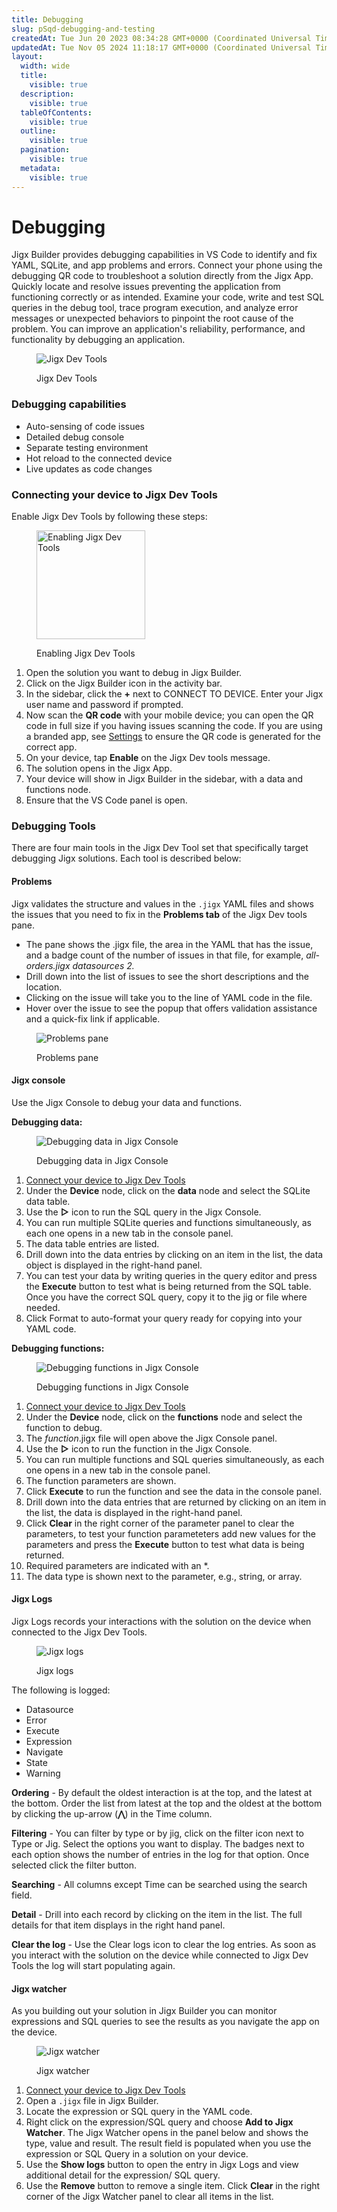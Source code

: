 ```yaml
---
title: Debugging
slug: pSqd-debugging-and-testing
createdAt: Tue Jun 20 2023 08:34:28 GMT+0000 (Coordinated Universal Time)
updatedAt: Tue Nov 05 2024 11:18:17 GMT+0000 (Coordinated Universal Time)
layout:
  width: wide
  title:
    visible: true
  description:
    visible: true
  tableOfContents:
    visible: true
  outline:
    visible: true
  pagination:
    visible: true
  metadata:
    visible: true
---
```


# Debugging

Jigx Builder provides debugging capabilities in VS Code to identify and fix YAML, SQLite, and app problems and errors. Connect your phone using the debugging QR code to troubleshoot a solution directly from the Jigx App. Quickly locate and resolve issues preventing the application from functioning correctly or as intended. Examine your code, write and test SQL queries in the debug tool, trace program execution, and analyze error messages or unexpected behaviors to pinpoint the root cause of the problem. You can improve an application's reliability, performance, and functionality by debugging an application.

<figure><img src="../../.gitbook/assets/JB-Debug.png" alt="Jigx Dev Tools"><figcaption><p>Jigx Dev Tools</p></figcaption></figure>

### Debugging capabilities

* Auto-sensing of code issues
* Detailed debug console
* Separate testing environment
* Hot reload to the connected device
* Live updates as code changes

### Connecting your device to Jigx Dev Tools

Enable Jigx Dev Tools by following these steps:

<figure><img src="../../.gitbook/assets/JB-Debugsteps.png" alt="Enabling Jigx Dev Tools" width="174"><figcaption><p>Enabling Jigx Dev Tools</p></figcaption></figure>

1. Open the solution you want to debug in Jigx Builder.
2. Click on the Jigx Builder icon in the activity bar.
3. In the sidebar, click the **+** next to CONNECT TO DEVICE. Enter your Jigx user name and password if prompted.
4. Now scan the **QR code** with your mobile device; you can open the QR code in full size if you having issues scanning the code. If you are using a branded app, see [Settings](settings.md) to ensure the QR code is generated for the correct app.
5. On your device, tap **Enable** on the Jigx Dev tools message.
6. The solution opens in the Jigx App.
7. Your device will show in Jigx Builder in the sidebar, with a data and functions node.
8. Ensure that the VS Code panel is open.

### Debugging Tools

There are four main tools in the Jigx Dev Tool set that specifically target debugging Jigx solutions. Each tool is described below:

#### Problems

Jigx validates the structure and values in the `.jigx` YAML files and shows the issues that you need to fix in the **Problems tab** of the Jigx Dev tools pane.

* The pane shows the .jigx file, the area in the YAML that has the issue, and a badge count of the number of issues in that file, for example, _all-orders.jigx datasources 2._
* Drill down into the list of issues to see the short descriptions and the location.
* Clicking on the issue will take you to the line of YAML code in the file.
* Hover over the issue to see the popup that offers validation assistance and a quick-fix link if applicable.

<figure><img src="../../.gitbook/assets/JB-problemGif.gif" alt="Problems pane"><figcaption><p>Problems pane</p></figcaption></figure>

#### Jigx console

Use the Jigx Console to debug your data and functions.

**Debugging data:**

<figure><img src="../../.gitbook/assets/JB-Console.gif" alt="Debugging data in Jigx Console"><figcaption><p>Debugging data in Jigx Console</p></figcaption></figure>

1. [Connect your device to Jigx Dev Tools](https://docs.jigx.com/debugging#p8neI)
2. Under the **Device** node, click on the **data** node and select the SQLite data table.
3. Use the **▷** icon to run the SQL query in the Jigx Console.
4. You can run multiple SQLite queries and functions simultaneously, as each one opens in a new tab in the console panel.
5. The data table entries are listed.
6. Drill down into the data entries by clicking on an item in the list, the data object is displayed in the right-hand panel.
7. You can test your data by writing queries in the query editor and press the **Execute** button to test what is being returned from the SQL table. Once you have the correct SQL query, copy it to the jig or file where needed.
8. Click Format to auto-format your query ready for copying into your YAML code.

**Debugging functions:**

<figure><img src="../../.gitbook/assets/JB-FunctionGif.gif" alt="Debugging functions in Jigx Console"><figcaption><p>Debugging functions in Jigx Console</p></figcaption></figure>

1. [Connect your device to Jigx Dev Tools](https://docs.jigx.com/debugging#p8neI)
2. Under the **Device** node, click on the **functions** node and select the function to debug.
3. The _function_.jigx file will open above the Jigx Console panel.
4. Use the **▷** icon to run the function in the Jigx Console.
5. You can run multiple functions and SQL queries simultaneously, as each one opens in a new tab in the console panel.
6. The function parameters are shown.
7. Click **Execute** to run the function and see the data in the console panel.
8. Drill down into the data entries that are returned by clicking on an item in the list, the data is displayed in the right-hand panel.
9. Click **Clear** in the right corner of the parameter panel to clear the parameters, to test your function parameteters add new values for the parameters and press the **Execute** button to test what data is being returned.
10. Required parameters are indicated with an \*.
11. The data type is shown next to the parameter, e.g., string, or array.

#### Jigx Logs

Jigx Logs records your interactions with the solution on the device when connected to the Jigx Dev Tools.

<figure><img src="../../.gitbook/assets/JB-JigxLogGif.gif" alt="Jigx logs"><figcaption><p>Jigx logs</p></figcaption></figure>

The following is logged:

* Datasource
* Error
* Execute
* Expression
* Navigate
* State
* Warning

**Ordering** - By default the oldest interaction is at the top, and the latest at the bottom. Order the list from latest at the top and the oldest at the bottom by clicking the up-arrow (**⋀**) in the Time column.

**Filtering** - You can filter by type or by jig, click on the filter icon next to Type or Jig. Select the options you want to display. The badges next to each option shows the number of entries in the log for that option. Once selected click the filter button.

**Searching** - All columns except Time can be searched using the search field.

**Detail** - Drill into each record by clicking on the item in the list. The full details for that item displays in the right hand panel.

**Clear the log** - Use the Clear logs icon to clear the log entries. As soon as you interact with the solution on the device while connected to Jigx Dev Tools the log will start populating again.

#### Jigx watcher

As you building out your solution in Jigx Builder you can monitor expressions and SQL queries to see the results as you navigate the app on the device.

<figure><img src="../../.gitbook/assets/JB-WatcherFixed.gif" alt="Jigx watcher"><figcaption><p>Jigx watcher</p></figcaption></figure>

1. [Connect your device to Jigx Dev Tools](https://docs.jigx.com/debugging#p8neI)
2. Open a `.jigx` file in Jigx Builder.
3. Locate the expression or SQL query in the YAML code.
4. Right click on the expression/SQL query and choose **Add to Jigx Watcher**. The Jigx Watcher opens in the panel below and shows the type, value and result. The result field is populated when you use the expression or SQL Query in a solution on your device.
5. Use the **Show logs** button to open the entry in Jigx Logs and view additional detail for the expression/ SQL query.
6. Use the **Remove** button to remove a single item. Click **Clear** in the right corner of the Jigx Watcher panel to clear all items in the list.
